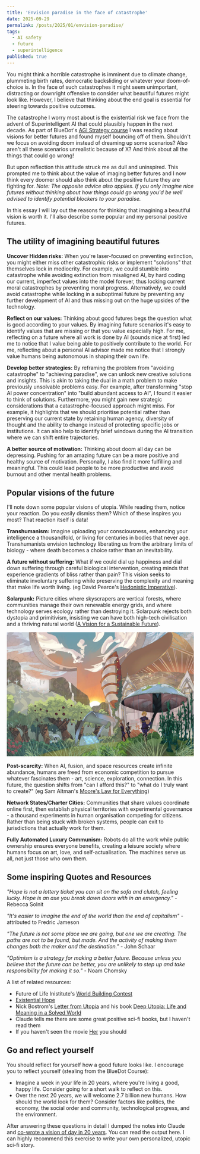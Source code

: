 ```yaml
---
title: 'Envision paradise in the face of catastrophe'
date: 2025-09-29
permalink: /posts/2025/01/envision-paradise/
tags:
  - AI safety
  - future
  - superintelligence
published: true
---
```


You might think a horrible catastrophe is imminent due to climate change, plummeting birth rates,  democratic backsliding or whatever your doom-of-choice is. In the face of such catastrophes it might seem unimportant, distracting or downright offensive to consider what beautiful futures might look like. However, I believe that thinking about the end goal is essential for steering towards positive outcomes.

The catastrophe I worry most about is the existential risk we face from the advent of Superintelligent AI that could plausibly happen in the next decade. As part of BlueDot's [AGI Strategy course](https://bluedot.org/courses/agi-strategy) I was reading about visions for better futures and found myself bouncing off of them. Shouldn't we focus on avoiding doom instead of dreaming up some scenarios? Also aren't all these scenarios unrealistic because of X? And think about all the things that could go wrong\!

But upon reflection this attitude struck me as dull and uninspired. This prompted me to think about the value of imaging better futures and I now think every doomer should also think about the positive future they are fighting for. *Note: The opposite advice also applies. If you only imagine nice futures without thinking about how things could go wrong you'd be well advised to identify potential blockers to your paradise.*

In this essay I will lay out the reasons for thinking that imagining a beautiful vision is worth it. I'll also describe some popular and my personal positive futures.

## **The utility of imagining beautiful futures**

**Uncover Hidden risks:** When you're laser-focused on preventing extinction, you might either miss other catastrophic risks or implement "solutions" that themselves lock in mediocrity. For example, we could stumble into catastrophe while avoiding extinction from misaligned AI, by hard coding our current, imperfect values into the model forever, thus locking current moral catastrophes by preventing moral progress. Alternatively, we could avoid catastrophe while locking in a suboptimal future by preventing any further development of AI and thus missing out on the huge upsides of the technology.

**Reflect on our values:** Thinking about good futures begs the question what is good according to your values. By imagining future scenarios it's easy to identify values that are missing or that you value especially high. For me, reflecting on a future where all work is done by AI (sounds nice at first) led me to notice that I value being able to positively contribute to the world. For me, reflecting about a personal AI advisor made me notice that I strongly value humans being autonomous in shaping their own life.

**Develop better strategies:** By reframing the problem from "avoiding catastrophe" to "achieving paradise", we can unlock new creative solutions and insights. This is akin to taking the dual in a math problem to make previously unsolvable problems easy. For example, after transforming "stop AI power concentration" into "build abundant access to AI", I found it easier to think of solutions. Furthermore, you might gain new strategic considerations that a catastrophe-focused approach might miss. For example, it highlights that we should prioritise potential rather than preserving our current state by retaining human agency, diversity of thought and the ability to change instead of protecting specific jobs or institutions. It can also help to identify brief windows during the AI transition where we can shift entire trajectories.

**A better source of motivation:** Thinking about doom all day can be depressing. Pushing for an amazing future can be a more positive and healthy source of motivation. Personally, I also find it more fulfilling and meaningful. This could lead people to be more productive and avoid burnout and other mental health problems.

## **Popular visions of the future**

I'll note down some popular visions of utopia. While reading them, notice your reaction. Do you easily dismiss them? Which of these inspires you most? That reaction itself is data\!

**Transhumanism:** Imagine uploading your consciousness, enhancing your intelligence a thousandfold, or living for centuries in bodies that never age. Transhumanists envision technology liberating us from the arbitrary limits of biology \- where death becomes a choice rather than an inevitability.

**A future without suffering:** What if we could dial up happiness and dial down suffering through careful biological intervention, creating minds that experience gradients of bliss rather than pain? This vision seeks to eliminate involuntary suffering while preserving the complexity and meaning that make life worth living. (eg David Pearce's [Hedonistic Imperative](https://www.hedweb.com/)).

**Solarpunk:** Picture cities where skyscrapers are vertical forests, where communities manage their own renewable energy grids, and where technology serves ecology rather than destroying it. Solarpunk rejects both dystopia and primitivism, insisting we can have both high-tech civilisation and a thriving natural world ([A Vision for a Sustainable Future](https://newintrigue.com/2025/01/29/solarpunk-a-vision-for-a-sustainable-future/?utm_source=bluedot-impact)).

![Solarpunk vision](/images/solarpunk.webp)

**Post-scarcity:** When AI, fusion, and space resources create infinite abundance, humans are freed from economic competition to pursue whatever fascinates them \- art, science, exploration, connection. In this future, the question shifts from "can I afford this?" to "what do I truly want to create?" (eg Sam Altman's [Moore's Law for Everything](https://moores.samaltman.com/))

**Network States/Charter Cities:** Communities that share values coordinate online first, then establish physical territories with experimental governance \- a thousand experiments in human organisation competing for citizens. Rather than being stuck with broken systems, people can exit to jurisdictions that actually work for them.

**Fully Automated Luxury Communism:** Robots do all the work while public ownership ensures everyone benefits, creating a leisure society where humans focus on art, love, and self-actualisation. The machines serve us all, not just those who own them.

<!--
## **My vision of a positive AI future:**

Uncontroversially, I want AI to help us solve the world's current problems like Climate Change, Disease, Poverty, … Even further, I want to use it to radically improve the human condition, like bio-engineering humans to reduce mental suffering without side effects ([a la David Pearce](https://www.hedweb.com/)). Other things on my wish list include uncovering the mysteries of the universe (What is consciousness? What came before the big bang?), settling space and making healthy, nutritionally complete chocolate ice cream. Additionally, AI could help us to design society to better fulfil deep human needs for connection, meaning and safety.

The guiding light for this should be that AI helps humans live a "good life" according to their own values. This retains human agency, putting the AI in a supporting position. I like to imagine a personal AI that always accompanies me and helps me live life like I want to, upon reflection. It would assist me in being a kinder person, spending my time how I want to and learn faster. It would do so by providing feedback and advice, prompting reflection, giving reminders and answering questions. It would know all my values, problems and how it can best help me.

Similarly, I'd like humans to retain decision power over society, while AI supports us in finding solutions that are better according to our own terms. That could mean designing and supporting better governance structures, building opportunities for cooperation or aiding us in philosophical reflection to clarify our values. This would also leave room for humans to find meaning in positively shaping society.
-->


## **Some inspiring Quotes and Resources**
*"Hope is not a lottery ticket you can sit on the sofa and clutch, feeling lucky. Hope is an axe you break down doors with in an emergency."* \- Rebecca Solnit

*"It's easier to imagine the end of the world than the end of capitalism"* \- attributed to Fredric Jameson

*"The future is not some place we are going, but one we are creating. The paths are not to be found, but made. And the activity of making them changes both the maker and the destination."* \- John Schaar

*"Optimism is a strategy for making a better future. Because unless you believe that the future can be better, you are unlikely to step up and take responsibility for making it so."* \- Noam Chomsky

A list of related resources:
- Future of Life Inistitute's [World Building Contest](https://worldbuild.ai/)
- [Existential Hope](https://www.existentialhope.com/)
- Nick Bostrom's [Letter from Utopia](https://nickbostrom.com/utopia) and his book [Deep Utopia: Life and Meaning in a Solved World](https://www.amazon.com.be/-/en/Nick-Bostrom/dp/1646871642/)
- Claude tells me there are some great positive sci-fi books, but I haven't read them
- If you haven't seen the movie [Her](https://www.imdb.com/title/tt1798709) you should

## **Go and reflect yourself**
You should reflect for yourself how a good future looks like. I encourage you to reflect yourself (stealing from the BlueDot Course):

- Imagine a week in your life in 20 years, where you're living a good, happy life. Consider going for a short walk to reflect on this.
- Over the next 20 years, we will welcome 2.7 billion new humans. How should the world look for them? Consider factors like politics, the economy, the social order and community, technological progress, and the environment.

After answering these questions in detail I dumped the notes into Claude and [co-wrote a vision of day in 20 years](/posts/2025/01/3092045/). You can read the output here. I can highly recommend this exercise to write your own personalized, utopic sci-fi story.